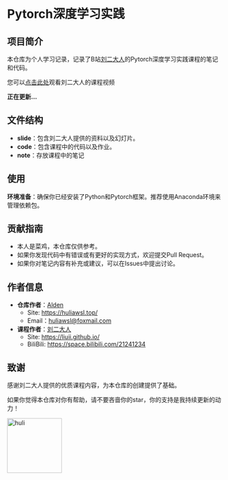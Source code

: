 # Pytorch深度学习实践

## 项目简介
本仓库为个人学习记录，记录了B站[刘二大人](https://space.bilibili.com/21241234)的Pytorch深度学习实践课程的笔记和代码。

您可以[点击此处](https://www.bilibili.com/video/BV1Y7411d7Ys/)观看刘二大人的课程视频

**正在更新...**

## 文件结构
- **slide**：包含刘二大人提供的资料以及幻灯片。
- **code**：包含课程中的代码以及作业。
- **note**：存放课程中的笔记

## 使用
**环境准备**：确保你已经安装了Python和Pytorch框架。推荐使用Anaconda环境来管理依赖包。

## 贡献指南
- 本人是菜鸡，本仓库仅供参考。
- 如果你发现代码中有错误或有更好的实现方式，欢迎提交Pull Request。
- 如果你对笔记内容有补充或建议，可以在Issues中提出讨论。


## 作者信息
- **仓库作者**：[Alden](https://github.com/huliawsl)
  - Site: <https://huliawsl.top/>
  - Email：<huliawsl@foxmail.com>
- **课程作者**：[刘二大人](https://github.com/liuii)
  - Site: <https://liuii.github.io/>
  - BiliBili: <https://space.bilibili.com/21241234>

## 致谢
感谢刘二大人提供的优质课程内容，为本仓库的创建提供了基础。

如果你觉得本仓库对你有帮助，请不要吝啬你的star，你的支持是我持续更新的动力！

<img src="https://huliawsl.top/img/huli.c0a5657c.png" width="128"  alt="huli"/>
